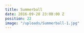 ```yaml
---
title: Summerball
date: 2016-09-28 23:08:00 Z
position: 22
image: "/uploads/Summerball-1.jpg"
---
```


